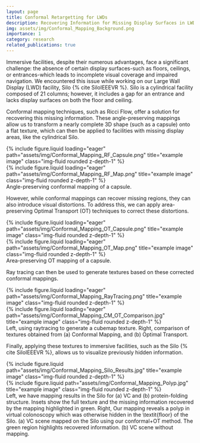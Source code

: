 ```yaml
---
layout: page
title: Conformal Retargetting for LWDs
description: Recovering Information for Missing Display Surfaces in LWD Facilities
img: assets/img/Conformal_Mapping_Background.png
importance: 1
category: research
related_publications: true
---
```


Immersive facilities, despite their numerous advantages, face a significant challenge: the absence of certain display surfaces-such as floors, ceilings, or entrances-which leads to incomplete visual coverage and impaired navigation. We encountered this issue while working on our Large Wall Display (LWD) facility, Silo {% cite SiloIEEEVR %}. Silo is a cylindrical facility composed of 21 columns; however, it includes a gap for an entrance and lacks display surfaces on both the floor and ceiling.

Conformal mapping techniques, such as Ricci Flow, offer a solution for recovering this missing information. These angle-preserving mappings allow us to transform a nearly complete 3D shape (such as a capsule) onto a flat texture, which can then be applied to facilities with missing display areas, like the cylindrical Silo.

<div class="row">
    <div class="col-sm mt-3 mt-md-0">
        {% include figure.liquid loading="eager" path="assets/img/Conformal_Mapping_RF_Capsule.png" title="example image" class="img-fluid rounded z-depth-1" %}
    </div>
    <div class="col-sm mt-3 mt-md-0">
        {% include figure.liquid loading="eager" path="assets/img/Conformal_Mapping_RF_Map.png" title="example image" class="img-fluid rounded z-depth-1" %}
    </div>
</div>
<div class="caption">
    Angle-preserving conformal mapping of a capsule.
</div>

However, while conformal mappings can recover missing regions, they can also introduce visual distortions. To address this, we can apply area-preserving Optimal Transport (OT) techniques to correct these distortions.

<div class="row">
    <div class="col-sm mt-3 mt-md-0">
        {% include figure.liquid loading="eager" path="assets/img/Conformal_Mapping_OT_Capsule.png" title="example image" class="img-fluid rounded z-depth-1" %}
    </div>
    <div class="col-sm mt-3 mt-md-0">
        {% include figure.liquid loading="eager" path="assets/img/Conformal_Mapping_OT_Map.png" title="example image" class="img-fluid rounded z-depth-1" %}
    </div>
</div>
<div class="caption">
    Area-preserving OT mapping of a capsule.
</div>

Ray tracing can then be used to generate textures based on these corrected conformal mappings. 

<div class="row">
    <div class="col-sm-4 mt-3 mt-md-0">
        {% include figure.liquid loading="eager" path="assets/img/Conformal_Mapping_RayTracing.png" title="example image" class="img-fluid rounded z-depth-1" %}
    </div>
    <div class="col-sm-8 mt-3 mt-md-0">
        {% include figure.liquid loading="eager" path="assets/img/Conformal_Mapping_CM_OT_Comparison.jpg" title="example image" class="img-fluid rounded z-depth-1" %}
    </div>
</div>
<div class="caption">
    Left, using raytracing to generate a cubemap texture. Right, comparison of textures obtained from (a) Conformal Mapping, and (b) Optimal Transport.
</div>

Finally, applying these textures to immersive facilities, such as the Silo {% cite SiloIEEEVR %}, allows us to visualize previously hidden information.

<div class="row justify-content-sm-center">
    <div class="col-sm mt-3 mt-md-0">
        {% include figure.liquid path="assets/img/Conformal_Mapping_Silo_Results.jpg" title="example image" class="img-fluid rounded z-depth-1" %}
    </div>
    <div class="col-sm mt-3 mt-md-0">
        {% include figure.liquid path="assets/img/Conformal_Mapping_Polyp.jpg" title="example image" class="img-fluid rounded z-depth-1" %}
    </div>
</div>
<div class="caption">
    Left, we have mapping results in the Silo for (a) VC and (b) protein-folding structure. Insets show the full texture and the missing information recovered by the mapping highlighted in green. Right, Our mapping reveals a polyp in virtual colonoscopy which was otherwise hidden in the \textit{floor} of the Silo. (a) VC scene mapped on the Silo using our conformal+OT method. The green region highlights recovered information. (b) VC scene without mapping.
</div>